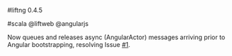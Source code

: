#liftng 0.4.5 

#scala @liftweb @angularjs

Now queues and releases async (AngularActor) messages arriving prior to Angular bootstrapping, resolving Issue [#1][1].

[1]: https://github.com/joescii/lift-ng/issues/1